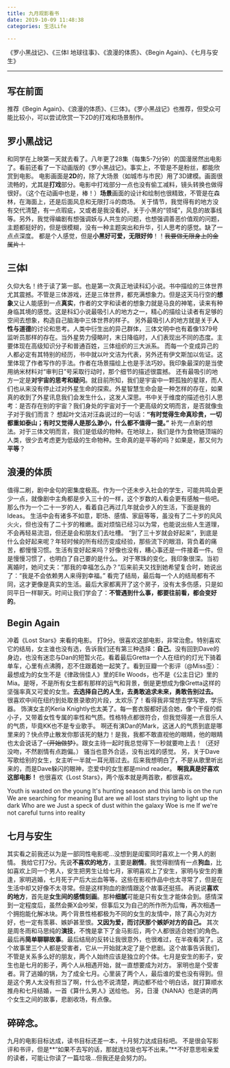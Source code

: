 ```yaml
---
title: 九月观影看书
date: 2019-10-09 11:48:38
categories: 生活Life

---
```


《罗小黑战记》、《三体Ⅰ 地球往事》、《浪漫的体质》、《Begin Again》、《七月与安生》

<!--more-->

---

## 写在前面

推荐《Begin Again》、《浪漫的体质》、《三体》。《罗小黑战记》也推荐，但受众可能比较小，可以尝试欣赏一下2D的打戏和场景制作。

## 罗小黑战记

和同学在上映第一天就去看了。八年更了28集（每集5-7分钟）的国漫居然出电影了。看前还看了一下动画版的《罗小黑战记》。事实上，不管是不是粉丝，都能欣赏到电影。
电影画面是**2D**的，除了大场景（如城市与市民）用了3D建模。画面很流畅的，尤其是**打戏**部分。电影中打戏部分一点也没有偷工减料，镜头转换也做得很好。（这个在动画中也是，棒！）**场景**画面的设计和绘制也很精致，不管是在森林，在海面上，还是后面风息和无限打斗的商场。
关于情节，我觉得有的地方没有交代清楚，有一点瑕疵，又或者是我没看好。关于小黑的“领域”，风息的故事线等。另外，我觉得编剧有想强调妖与人共生的问题，也想强调善恶价值观的问题，主题都挺好的，但是很模糊，没有一种主题突出和升华，引人思考的感觉。缺了一点点深度。
都是个人感觉，但是**小黑好可爱，无限好帅**！！~~我要做无限身上的金属片！~~

## 三体Ⅰ

久仰大名！终于读了第一部。也是第一次真正地读科幻小说。书中描绘的三体世界尤其震撼。不管是三体游戏，还是三体世界，都充满想象力。但是这天马行空的**想象**又让人能感到一点**真实**，作者的文字和读者的想象力就是马良的神笔，读来有种身临其境的感觉。这是科幻小说最吸引人的地方之一，精心的描绘让读者有足够的空间去想象，构造自己脑海中三体世界的样子。
另外最吸引人的地方就是关于**人性与道德**的讨论和思考。人类中衍生出的异己群体，三体文明中也有着像1379号监听员那样的存在。当外星势力侵略时，末日降临时，人们表现出不同的态度。主要体现在高级知识分子和普通百姓，三体组织的三大派系。
而每一个变成异己的人都必定有其特别的经历，书中就以叶文洁为代表，另外还有伊文斯加以佐证。这里体现了作者写作的手法。作者在场景描绘上也是手法巧妙。我印象最深的是当使用纳米材料对“审判日”号采取行动时，那个细节的描述很震撼。
还有最吸引的地方一定是**对宇宙的思考和疑问**。就目前所知，我们是宇宙中一颗孤独的星球，而人们也从来没有停止过对外星生命的探索。外星智慧生命会是一种怎样的存在，如果真的收到了外星讯息我们会发生什么，这发人深思。书中关于维度的描述也引人思考：是否存在别的宇宙？我们身处的宇宙对于一个更高级的文明而言，是否就像虫子对于我们而言？
想起叶文洁对汪淼说过的一句话：**“有时觉得生命真珍贵，一切都重如泰山；有时又觉得人是那么渺小，什么都不值得一提。”**
补充一点新的想法。对于三体文明而言，我们是低级的物种。在地球上，我们是作为食物链顶端的人类，很少去考虑更为低级的生命物种。生命真的是平等的吗？如果是，那又何为**平等**？

## 浪漫的体质

值得二刷，剧中金句的密集度极高。作为一个还未步入社会的学生，可能共鸣会更少一点，就像剧中主角都是步入三十的一样，这个岁数的人看会更有感触一些吧。
那么作为一个二十一岁的人，看着自己再过几年就会步入的生活，下面是我的Ideas。
生活中会有诸多不如意，职场、感情、家庭等等，虽没有了二十岁的风风火火，但也没有了二十岁的稚嫩。面对烦恼已经习以为常，也能说出些人生道理，不会再轻易流泪，但还是会和朋友们去吐槽。
“到了三十岁就会好起来”，到底是什么会好起来呢？年轻时候的所有经历变成经验，那些流下的眼泪，背负着的痛苦，都慢慢习惯。生活有变好起来吗？好像也没有，糟心事还是一件接着一件。但是慢慢习惯了，也明白了自己要的是什么。
对于寒珠的变化，我印象很深。当初离婚时，她问丈夫：“那我的幸福怎么办？”后来前夫又找到她希望复合时，她说出了：“我是不会依赖男人来得到幸福。”
看完了结局，最后每一个人的结局都有不同，这才更像是真实的生活。最后大家都离开了这个房子，没有太多伤感，只是如同平日一样聊天。时间让我们学会了：**不管遇到什么事，都要往前看，都会变好的**。

## Begin Again

冲着《Lost Stars》来看的电影。
打9分。很喜欢这部电影，非常治愈。特别喜欢它的结局，女主谁也没有选，告诉我们还有第三种选择：**自己**。没有回到Dave的身边，也没有迷恋与Dan的短暂火花。看着最后Gretta一个人在纽约的灯光下骑着单车，心里有点沸腾，忍不住跟着她一起笑了。看到豆瓣一个影评（@Miss歪）：最想成为的女生不是《律政俏佳人》里的Elle Woods，也不是《公主日记》里的Mia。是呀，不是所有女生都有那样的运气和背景，倒是更想成为像Gretta这样的坚强率真又可爱的女生。**去选择自己的人生，去勇敢追求未来，勇敢告别过去。**
很喜欢中间在纽约到处取景录歌的片段，太欢乐了！看得我非常想去学写歌，学乐器。
饰演女主的Keria Knightly也太美了。每一套衣服都好适合她，像个干瘦的假小子，又带着女性专属的率性和气质。性格特点都很符合，但我觉得差一点音乐人的气质，毕竟KK也不是专业歌手。
啊还有演Dan的Mark，这迷人的气质到底是哪里来的？快点停止散发你那该死的魅力！是我，我都不敢直视他的眼睛，他的眼睛也太会说话了~~（开始做梦）~~。跟女主待一起时我总觉得下一秒就要吻上去！（还好没吻，不然剧情有点跑偏。）
骚当也意外合适，没有出戏的感觉。
另，关于Dave写歌给别的女生，女主听一半就一耳光扇过去。后来我想明白了，不是从歌里听出来的，而是Dave躲闪的眼神，恋爱中的女生都是mind reader。
**啊我真是好喜欢这部电影！**
也很喜欢《Lost Stars》，两个版本就是两首歌，都很喜欢。
> 
Youth is wasted on the young
It's hunting season and this lamb is on the run
We are searching for meaning
But are we all lost stars
trying to light up the dark
Who are we
Just a speck of dust within the galaxy
Woe is me
If we're not careful turns into reality

## 七月与安生

其实看之前我还以为是一部同性电影呢...没想到是闺蜜同时喜欢上一个男人的剧情。
我给它打7分。先说**不喜欢的地方**，主要是**剧情**。我觉得剧情有一点**狗血**，比如喜欢上同一个男人，安生把男生让给七月，家明喜欢上了安生，家明与安生的重逢，家明逃婚，七月死于产后大出血等等。这些在影视作品中也太寻常了，但是在生活中却又好像不太寻常。但是这样狗血的剧情跟这个故事还挺搭。
再说说**喜欢的地方**，首先是**女生间的感情刻画**。那种**细腻**可能是只有女生才能体会到。感情深到一定程度后，虽然会撕X会吵架，但事后又为自己的所作所为后悔，再次相遇一个拥抱能化解冰块。两个背景性格都极为不同的女生的友情中，除了真心为对方好，也一定有羡慕、嫉妒甚至恨。**又因为爱，而讨厌那个嫉妒对方的自己。**
其次是周冬雨和马思纯的**演技**，不愧是拿下了金马影后，两个人都很适合她们的角色。
最后再**简单聊聊故事**。最后结局的反转让我很意外，也很难过，在半夜看哭了。这个故事里三个人都是受害者，它从一开始就决定了是个悲剧。这个故事告诉我们，不管是关系多么好的朋友，两个人始终应该是独立的个体。七月是安生的影子，安生也是七月的影子，两个人从相遇开始，就一直想要成为对方。
家明也是个受害者。背了逃婚的锅，为了成全七月。心里装了两个人，最后谁的爱也没有得到。但是这个男人太没有担当了啊，什么也不说清楚，两边都不给个明白话，就打算顺水推舟和七月结婚，一首《算什么男人》送给他。
另，日漫《NANA》也是讲的两个女生之间的故事，悲剧收场，有点像。

## 碎碎念。

九月的电影目标达成，读书目标还差一本，十月努力达成目标吧。
不是很会写影评和书评，但是**“如果不去写的话，那就连垃圾也写不出来。”**不好意思啦亲爱的读者，可能让你读了一篇垃圾...但我还是会努力的。
